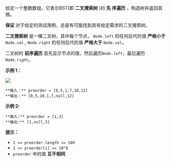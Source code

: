 给定一个整数数组，它表示BST(即 **二叉搜索树** )的 **先** **序遍历** ，构造树并返回其根。

**保证** 对于给定的测试用例，总是有可能找到具有给定需求的二叉搜索树。

**二叉搜索树** 是一棵二叉树，其中每个节点， `Node.left` 的任何后代的值 **严格小于** `Node.val` ,
`Node.right` 的任何后代的值 **严格大于** `Node.val`。

二叉树的 **前序遍历** 首先显示节点的值，然后遍历`Node.left`，最后遍历`Node.right`。



**示例 1：**

![](https://assets.leetcode.com/uploads/2019/03/06/1266.png)

    
    
    **输入：** preorder = [8,5,1,7,10,12]
    **输出：** [8,5,10,1,7,null,12]
    

**示例 2:**

    
    
    **输入:** preorder = [1,3]
    **输出:** [1,null,3]
    



**提示：**

  * `1 <= preorder.length <= 100`
  * `1 <= preorder[i] <= 10^8`
  * `preorder` 中的值 **互不相同**



